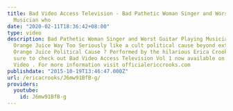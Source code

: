 ```yaml
---
title: Bad Video Access Television - Bad Pathetic Woman Singer and Worst Guitar Playing
  Musician who
date: "2020-02-11T18:36:42+08:00"
type: video
description: Bad Pathetic Woman Singer and Worst Guitar Playing Musician who takes
  Orange Juice Way Too Seriously like a cult political cause beyond extreme. Fundamentalist
  Orange Juice Political Cause ? Performed by the hilarious Erica Crooks. Also make
  sure to check out Bad Video Access Television Vol 1 now available on DVD and Amazon
  Video . For more information visit officialericcrooks.com
publishdate: "2015-10-19T13:46:47.000Z"
url: /ericacrooks/J6mw91BfB-g/
providers:
  youtube:
    id: J6mw91BfB-g
---
```

